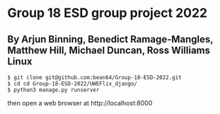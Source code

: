 Group 18 ESD group project 2022
===============================

By Arjun Binning, Benedict Ramage-Mangles, Matthew Hill, Michael Duncan, Ross Williams
Linux
-----
```
$ git clone git@github.com:bean64/Group-18-ESD-2022.git
$ cd cd Group-18-ESD-2022/UWEFlix_django/
$ python3 manage.py runserver
```
then open a web browser at http://localhost:8000
